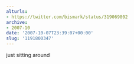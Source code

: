 ```yaml
---
alturls:
- https://twitter.com/bismark/status/319069802
archive:
- 2007-10
date: '2007-10-07T23:39:07+00:00'
slug: '1191800347'
---
```


just sitting around

